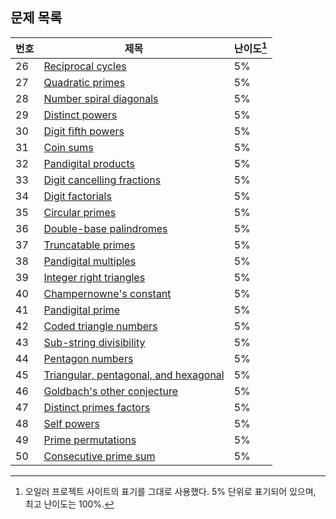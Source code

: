 ## 문제 목록

번호 | 제목 | 난이도[^1]
--- | --- | ---
26 | [Reciprocal cycles](./problem_026) | 5%
27 | [Quadratic primes](./problem_027) | 5%
28 | [Number spiral diagonals](./problem_028) | 5%
29 | [Distinct powers](./problem_029) | 5%
30 | [Digit fifth powers](./problem_030) | 5%
31 | [Coin sums](./problem_031) | 5%
32 | [Pandigital products](./problem_032) | 5%
33 | [Digit cancelling fractions](./problem_033) | 5%
34 | [Digit factorials](./problem_034) | 5%
35 | [Circular primes](./problem_035) | 5%
36 | [Double-base palindromes](./problem_036) | 5%
37 | [Truncatable primes](./problem_037) | 5%
38 | [Pandigital multiples](./problem_038) | 5%
39 | [Integer right triangles](./problem_039) | 5%
40 | [Champernowne's constant](./problem_040) | 5%
41 | [Pandigital prime](./problem_041) | 5%
42 | [Coded triangle numbers](./problem_042) | 5%
43 | [Sub-string divisibility](./problem_043) | 5%
44 | [Pentagon numbers](./problem_044) | 5%
45 | [Triangular, pentagonal, and hexagonal](./problem_045) | 5%
46 | [Goldbach's other conjecture](./problem_046) | 5%
47 | [Distinct primes factors](./problem_047) | 5%
48 | [Self powers](./problem_048) | 5%
49 | [Prime permutations](./problem_049) | 5%
50 | [Consecutive prime sum](./problem_050) | 5%

[^1]: 오일러 프로젝트 사이트의 표기를 그대로 사용했다. 5% 단위로 표기되어 있으며, 최고 난이도는 100%.

